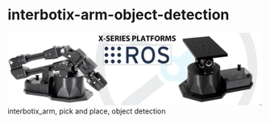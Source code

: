 # interbotix-arm-object-detection
![banner](images/banner.png)
interbotix_arm, pick and place, object detection